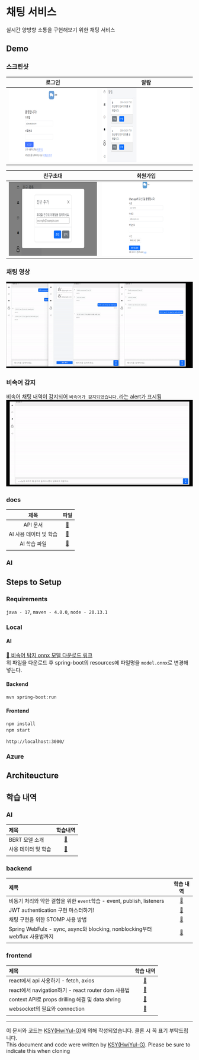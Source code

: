 # 채팅 서비스

실시간 양방향 소통을 구현해보기 위한 채팅 서비스

## Demo

### 스크린샷

|                                    로그인                                    |                                        알람                                        |
|:-------------------------------------------------------------------------:|:--------------------------------------------------------------------------------:|
| <img src="./frontend/docs/resources/login.png" width="400" height="200"/> | <img src="./frontend/docs/resources/notification.png" width="400" height="200"/> |

|                                    친구초대                                    |                                     회원가입                                     |
|:--------------------------------------------------------------------------:|:----------------------------------------------------------------------------:|
| <img src="./frontend/docs/resources/invite.png" width="400" height="200"/> | <img src="./frontend/docs/resources/register.png" width="400" height="200"/> |

### 채팅 영상

<img src="./frontend/docs/resources/chat_movie.gif"/>

### 비속어 감지
비속어 채팅 내역이 감지되어 `비속어가 감지되었습니다.`라는 alert가 표시됨
<img src="./frontend/docs/resources/badworld.gif"/>

### docs

|       제목       |                        파일                        |
|:--------------:|:------------------------------------------------:|
|     API 문서     |           [📑](./backend/docs/api.md)            |
| AI 사용 데이터 및 학습 |    [📖](./ai/README.md)    |
|    AI 학습 파일    | [📖](./ai/BERT_korean_profanity_detection.ipynb) |
|                |                                                  |

### AI

## Steps to Setup

### Requirements

`java - 17`, `maven - 4.0.0`, `node - 20.13.1`

### Local

#### AI

[🔗 비속어 탐지 onnx 모델 다운로드 링크](https://drive.google.com/file/d/1rRRN_0KcAvmQamEB-2bD5QZttj9zrRy9/view)</br>
위 파일을 다운로드 후 spring-boot의 resources에 파일명을 `model.onnx`로 변경해 넣는다.

#### Backend

```bash
mvn spring-boot:run
```

#### Frontend

```bash
npm install
npm start
```

```
http://localhost:3000/
```

### Azure

## Architeucture

## 학습 내역

### AI

| 제목          |            학습내역            |
|:------------|:--------------------------:|
| BERT 모델 소개  | [📖](./ai/BERT%20model.md) |
| 사용 데이터 및 학습 |    [📖](./ai/README.md)    |
|             |                            |

### backend

| 제목                                                                  |                   학습 내역                    |
|:--------------------------------------------------------------------|:------------------------------------------:|
| 비동기 처리와 약한 결합을 위한 `event`학습 - event, publish, listeners             |    [📖](./backend/docs/study/event.md)     |
| JWT authentication 구현 마스터하기!                                        |    [📖](./backend/docs/study/token.md)     |
| 채팅 구현을 위한 STOMP 사용 방법                                               | [📖](./backend/docs/study/spring-stomp.md) |
| Spring WebFulx - sync, async와 blocking, nonblocking부터 webflux 사용법까지 |   [📖](./backend/docs/study/webflex.md)    |
|                                                                     |                                            |

### frontend

| 제목                                           |                         학습 내역                          |
|:---------------------------------------------|:------------------------------------------------------:|
| react에서 api 사용하기 - fetch, axios              |      [📖](./frontend/docs/study/consume-apis.md)       |
| react에서 navigation하기 - react router dom 사용법  |         [📖](./frontend/docs/study/router.md)          |
| context API로 props drilling 해결 및 data shring |         [📖](./frontend/docs/study/context.md)         |
| websocket의 필요와 connection                    | [📖](./frontend/docs/study/websocket-and-filtering.md) |
|                                              |                                                        |

---
이 문서와 코드는 [KSY(HwiYul-G)](https://github.com/HwiYul-G)에 의해 작성되었습니다. 클론 시 꼭 표기 부탁드립니다. </br>
This document and code were written by [KSY(HwiYul-G)](https://github.com/HwiYul-G). Please be sure to indicate this
when cloning